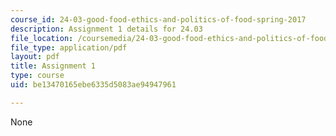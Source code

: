 ```yaml
---
course_id: 24-03-good-food-ethics-and-politics-of-food-spring-2017
description: Assignment 1 details for 24.03
file_location: /coursemedia/24-03-good-food-ethics-and-politics-of-food-spring-2017/be13470165ebe6335d5083ae94947961_MIT24_03_assignment1.pdf
file_type: application/pdf
layout: pdf
title: Assignment 1
type: course
uid: be13470165ebe6335d5083ae94947961

---
```

None